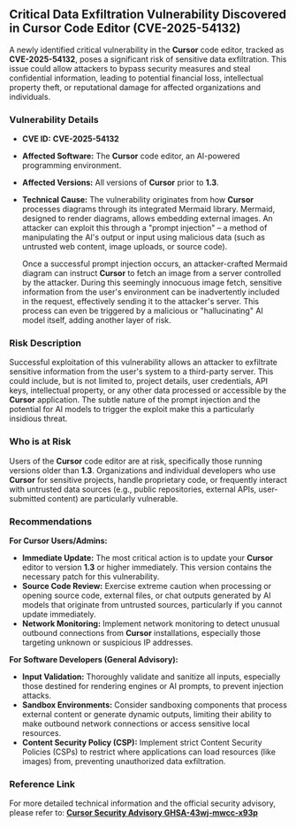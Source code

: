 ## Critical Data Exfiltration Vulnerability Discovered in **Cursor** Code Editor (**CVE-2025-54132**)

A newly identified critical vulnerability in the **Cursor** code editor, tracked as **CVE-2025-54132**, poses a significant risk of sensitive data exfiltration. This issue could allow attackers to bypass security measures and steal confidential information, leading to potential financial loss, intellectual property theft, or reputational damage for affected organizations and individuals.

### Vulnerability Details

*   **CVE ID:** **CVE-2025-54132**
*   **Affected Software:** The **Cursor** code editor, an AI-powered programming environment.
*   **Affected Versions:** All versions of **Cursor** prior to **1.3**.
*   **Technical Cause:** The vulnerability originates from how **Cursor** processes diagrams through its integrated Mermaid library. Mermaid, designed to render diagrams, allows embedding external images. An attacker can exploit this through a "prompt injection" – a method of manipulating the AI's output or input using malicious data (such as untrusted web content, image uploads, or source code).

    Once a successful prompt injection occurs, an attacker-crafted Mermaid diagram can instruct **Cursor** to fetch an image from a server controlled by the attacker. During this seemingly innocuous image fetch, sensitive information from the user's environment can be inadvertently included in the request, effectively sending it to the attacker's server. This process can even be triggered by a malicious or "hallucinating" AI model itself, adding another layer of risk.

### Risk Description

Successful exploitation of this vulnerability allows an attacker to exfiltrate sensitive information from the user's system to a third-party server. This could include, but is not limited to, project details, user credentials, API keys, intellectual property, or any other data processed or accessible by the **Cursor** application. The subtle nature of the prompt injection and the potential for AI models to trigger the exploit make this a particularly insidious threat.

### Who is at Risk

Users of the **Cursor** code editor are at risk, specifically those running versions older than **1.3**. Organizations and individual developers who use **Cursor** for sensitive projects, handle proprietary code, or frequently interact with untrusted data sources (e.g., public repositories, external APIs, user-submitted content) are particularly vulnerable.

### Recommendations

**For Cursor Users/Admins:**

*   **Immediate Update:** The most critical action is to update your **Cursor** editor to version **1.3** or higher immediately. This version contains the necessary patch for this vulnerability.
*   **Source Code Review:** Exercise extreme caution when processing or opening source code, external files, or chat outputs generated by AI models that originate from untrusted sources, particularly if you cannot update immediately.
*   **Network Monitoring:** Implement network monitoring to detect unusual outbound connections from **Cursor** installations, especially those targeting unknown or suspicious IP addresses.

**For Software Developers (General Advisory):**

*   **Input Validation:** Thoroughly validate and sanitize all inputs, especially those destined for rendering engines or AI prompts, to prevent injection attacks.
*   **Sandbox Environments:** Consider sandboxing components that process external content or generate dynamic outputs, limiting their ability to make outbound network connections or access sensitive local resources.
*   **Content Security Policy (CSP):** Implement strict Content Security Policies (CSPs) to restrict where applications can load resources (like images) from, preventing unauthorized data exfiltration.

### Reference Link

For more detailed technical information and the official security advisory, please refer to: [**Cursor Security Advisory GHSA-43wj-mwcc-x93p**](https://github.com/cursor/cursor/security/advisories/GHSA-43wj-mwcc-x93p)